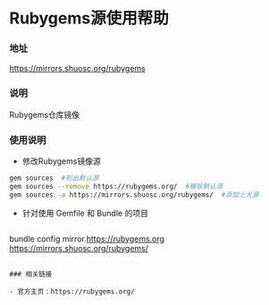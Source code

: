 # Rubygems源使用帮助

### 地址

https://mirrors.shuosc.org/rubygems

### 说明

Rubygems仓库镜像

### 使用说明 

- 修改Rubygems镜像源 

```bash
gem sources  #列出默认源
gem sources --remove https://rubygems.org/  #移除默认源
gem sources -a https://mirrors.shuosc.org/rubygems/  #添加上大源
```

- 针对使用 Gemfile 和 Bundle 的项目

  ```bash
bundle config mirror.https://rubygems.org https://mirrors.shuosc.org/rubygems/
  ```

### 相关链接

- 官方主页：https://rubygems.org/